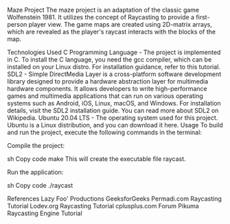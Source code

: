 Maze Project
The maze project is an adaptation of the classic game Wolfenstein 1981. It utilizes the concept of Raycasting to provide a first-person player view. The game maps are created using 2D-matrix arrays, which are revealed as the player's raycast interacts with the blocks of the map.

Technologies Used
C Programming Language - The project is implemented in C. To install the C language, you need the gcc compiler, which can be installed on your Linux distro. For installation guidance, refer to this tutorial.
SDL2 - Simple DirectMedia Layer is a cross-platform software development library designed to provide a hardware abstraction layer for multimedia hardware components. It allows developers to write high-performance games and multimedia applications that can run on various operating systems such as Android, iOS, Linux, macOS, and Windows. For installation details, visit the SDL2 installation guide. You can read more about SDL2 on Wikipedia.
Ubuntu 20.04 LTS - The operating system used for this project. Ubuntu is a Linux distribution, and you can download it here.
Usage
To build and run the project, execute the following commands in the terminal:

Compile the project:

sh
Copy code
make
This will create the executable file raycast.

Run the application:

sh
Copy code
./raycast


References
Lazy Foo' Productions
GeeksforGeeks
Permadi.com Raycasting Tutorial
Lodev.org Raycasting Tutorial
cplusplus.com Forum
Pikuma Raycasting Engine Tutorial






